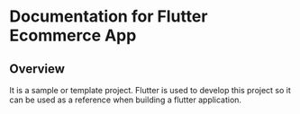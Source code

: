 # Documentation for Flutter Ecommerce App
## Overview
It is a sample or template project. Flutter is used to develop this project so it can be used as a reference when building a flutter application.
